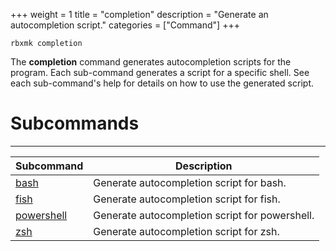 +++
weight = 1
title = "completion"
description = "Generate an autocompletion script."
categories = ["Command"]
+++

`rbxmk completion`

The **completion** command generates autocompletion scripts for the
program. Each sub-command generates a script for a specific shell. See each
sub-command's help for details on how to use the generated script.

# Subcommands

----

<div class="api-list one">

| Subcommand | Description |
| --- | --- |
| [bash](bash) | Generate autocompletion script for bash. |
| [fish](fish) | Generate autocompletion script for fish. |
| [powershell](powershell) | Generate autocompletion script for powershell. |
| [zsh](zsh) | Generate autocompletion script for zsh. |

</div>